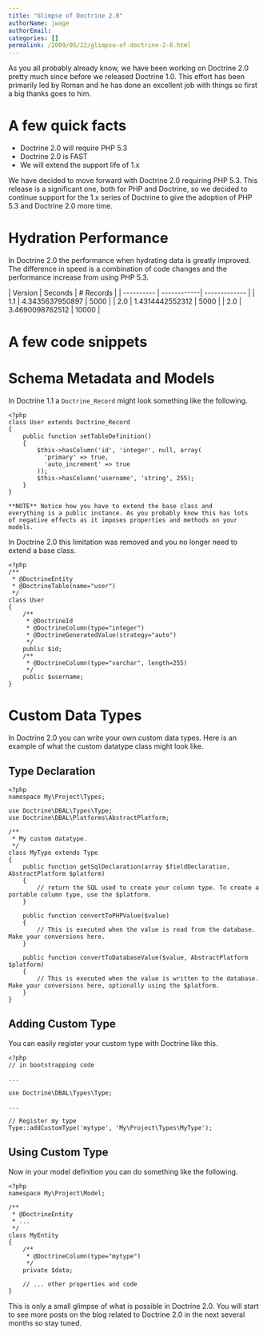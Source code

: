 ```yaml
---
title: "Glimpse of Doctrine 2.0"
authorName: jwage
authorEmail:
categories: []
permalink: /2009/05/22/glimpse-of-doctrine-2-0.html
---
```

As you all probably already know, we have been working on Doctrine 2.0
pretty much since before we released Doctrine 1.0. This effort has been
primarily led by Roman and he has done an excellent job with things so
first a big thanks goes to him.

A few quick facts
=================

-   Doctrine 2.0 will require PHP 5.3
-   Doctrine 2.0 is FAST
-   We will extend the support life of 1.x

We have decided to move forward with Doctrine 2.0 requiring PHP 5.3.
This release is a significant one, both for PHP and Doctrine, so we
decided to continue support for the 1.x series of Doctrine to give the
adoption of PHP 5.3 and Doctrine 2.0 more time.

Hydration Performance
=====================

In Doctrine 2.0 the performance when hydrating data is greatly improved.
The difference in speed is a combination of code changes and the
performance increase from using PHP 5.3.

| Version | Seconds | \# Records | | ---------- | ------------|
------------- | | 1.1 | 4.3435637950897 | 5000 | | 2.0 | 1.4314442552312
| 5000 | | 2.0 | 3.4690098762512 | 10000 |

A few code snippets
===================

Schema Metadata and Models
==========================

In Doctrine 1.1 a `Doctrine_Record` might look something like the
following.

~~~~ {.sourceCode .php}
<?php
class User extends Doctrine_Record
{
    public function setTableDefinition()
    {
        $this->hasColumn('id', 'integer', null, array(
          'primary' => true,
          'auto_increment' => true
        ));
        $this->hasColumn('username', 'string', 255);
    }
}

**NOTE** Notice how you have to extend the base class and
everything is a public instance. As you probably know this has lots
of negative effects as it imposes properties and methods on your
models.
~~~~

In Doctrine 2.0 this limitation was removed and you no longer need to
extend a base class.

~~~~ {.sourceCode .php}
<?php
/**
 * @DoctrineEntity
 * @DoctrineTable(name="user")
 */
class User
{
    /**
     * @DoctrineId
     * @DoctrineColumn(type="integer")
     * @DoctrineGeneratedValue(strategy="auto")
     */
    public $id;
    /**
     * @DoctrineColumn(type="varchar", length=255)
     */
    public $username;
}
~~~~

Custom Data Types
=================

In Doctrine 2.0 you can write your own custom data types. Here is an
example of what the custom datatype class might look like.

Type Declaration
----------------

~~~~ {.sourceCode .php}
<?php
namespace My\Project\Types;

use Doctrine\DBAL\Types\Type;
use Doctrine\DBAL\Platforms\AbstractPlatform;

/**
 * My custom datatype.
 */
class MyType extends Type
{
    public function getSqlDeclaration(array $fieldDeclaration, AbstractPlatform $platform)
    {
        // return the SQL used to create your column type. To create a portable column type, use the $platform.
    }

    public function convertToPHPValue($value)
    {
        // This is executed when the value is read from the database. Make your conversions here.
    }

    public function convertToDatabaseValue($value, AbstractPlatform $platform)
    {
        // This is executed when the value is written to the database. Make your conversions here, optionally using the $platform.
    }
}
~~~~

Adding Custom Type
------------------

You can easily register your custom type with Doctrine like this.

~~~~ {.sourceCode .php}
<?php
// in bootstrapping code

...

use Doctrine\DBAL\Types\Type;

...

// Register my type
Type::addCustomType('mytype', 'My\Project\Types\MyType');
~~~~

Using Custom Type
-----------------

Now in your model definition you can do something like the following.

~~~~ {.sourceCode .php}
<?php
namespace My\Project\Model;

/**
 * @DoctrineEntity
 * ...
 */
class MyEntity
{
    /**
     * @DoctrineColumn(type="mytype")
     */
    private $data;

    // ... other properties and code
}
~~~~

This is only a small glimpse of what is possible in Doctrine 2.0. You
will start to see more posts on the blog related to Doctrine 2.0 in the
next several months so stay tuned.
